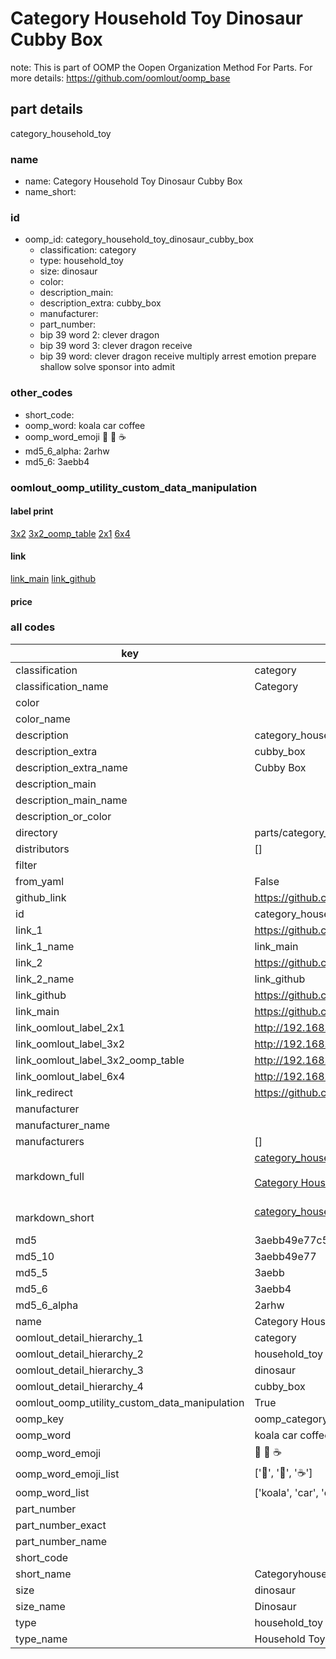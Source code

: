 # Category Household Toy Dinosaur Cubby Box  

note: This is part of OOMP the Oopen Organization Method For Parts. For more details: https://github.com/oomlout/oomp_base

##  part details
  



category_household_toy



### name
* name: Category Household Toy Dinosaur Cubby Box
* name_short: 
### id
* oomp_id: category_household_toy_dinosaur_cubby_box
  * classification: category
  * type: household_toy
  * size: dinosaur
  * color: 
  * description_main: 
  * description_extra: cubby_box
  * manufacturer: 
  * part_number: 
  * bip 39 word 2: clever dragon
  * bip 39 word 3: clever dragon receive
  * bip 39 word: clever dragon receive multiply arrest emotion prepare shallow solve sponsor into admit

### other_codes
* short_code: 
* oomp_word: koala car coffee
* oomp_word_emoji :koala: :car: :coffee:
* md5_6_alpha: 2arhw
* md5_6: 3aebb4






### oomlout_oomp_utility_custom_data_manipulation
#### label print
[3x2](http://192.168.1.245:1112/?label=oomp%202arhw)
[3x2_oomp_table](http://192.168.1.108:1112/?label=oomp%202arhw)
[2x1](http://192.168.1.242:1112/?label=oomp%202arhw)
[6x4](http://192.168.1.55:1112/?label=oomp%202arhw)    

#### link

[link_main](https://github.com/oomlout/oomlout_oomp_version_1_messy/tree/main/parts/category_household_toy_dinosaur_cubby_box) [link_github](https://github.com/oomlout/oomlout_oomp_version_1_messy/tree/main/parts/category_household_toy_dinosaur_cubby_box)                             

#### price







### all codes 
| key | value |  
| --- | --- |  
| classification | category |  
| classification_name | Category |  
| color |  |  
| color_name |  |  
| description | category_household_toy |  
| description_extra | cubby_box |  
| description_extra_name | Cubby Box |  
| description_main |  |  
| description_main_name |  |  
| description_or_color |   |  
| directory | parts/category_household_toy_dinosaur_cubby_box |  
| distributors | [] |  
| filter |  |  
| from_yaml | False |  
| github_link | https://github.com/oomlout/oomlout_oomp_part_src/tree/main/parts/category_household_toy_dinosaur_cubby_box |  
| id | category_household_toy_dinosaur_cubby_box |  
| link_1 | https://github.com/oomlout/oomlout_oomp_version_1_messy/tree/main/parts/category_household_toy_dinosaur_cubby_box |  
| link_1_name | link_main |  
| link_2 | https://github.com/oomlout/oomlout_oomp_version_1_messy/tree/main/parts/category_household_toy_dinosaur_cubby_box |  
| link_2_name | link_github |  
| link_github | https://github.com/oomlout/oomlout_oomp_version_1_messy/tree/main/parts/category_household_toy_dinosaur_cubby_box |  
| link_main | https://github.com/oomlout/oomlout_oomp_version_1_messy/tree/main/parts/category_household_toy_dinosaur_cubby_box |  
| link_oomlout_label_2x1 | http://192.168.1.242:1112/?label=oomp%202arhw |  
| link_oomlout_label_3x2 | http://192.168.1.245:1112/?label=oomp%202arhw |  
| link_oomlout_label_3x2_oomp_table | http://192.168.1.108:1112/?label=oomp%202arhw |  
| link_oomlout_label_6x4 | http://192.168.1.55:1112/?label=oomp%202arhw |  
| link_redirect | https://github.com/oomlout/oomlout_oomp_version_1_messy/tree/main/parts/category_household_toy_dinosaur_cubby_box |  
| manufacturer |  |  
| manufacturer_name |  |  
| manufacturers | [] |  
| markdown_full | [category_household_toy_dinosaur_cubby_box](none)<br>[](none)<br>[Category Household Toy Dinosaur Cubby Box](none)<br><br> |  
| markdown_short | [category_household_toy_dinosaur_cubby_box](none)<br><br> |  
| md5 | 3aebb49e77c5153d2306391767108154 |  
| md5_10 | 3aebb49e77 |  
| md5_5 | 3aebb |  
| md5_6 | 3aebb4 |  
| md5_6_alpha | 2arhw |  
| name | Category Household Toy Dinosaur Cubby Box |  
| oomlout_detail_hierarchy_1 | category |  
| oomlout_detail_hierarchy_2 | household_toy |  
| oomlout_detail_hierarchy_3 | dinosaur |  
| oomlout_detail_hierarchy_4 | cubby_box |  
| oomlout_oomp_utility_custom_data_manipulation | True |  
| oomp_key | oomp_category_household_toy_dinosaur_cubby_box |  
| oomp_word | koala car coffee |  
| oomp_word_emoji | :koala: :car: :coffee: |  
| oomp_word_emoji_list | [':koala:', ':car:', ':coffee:'] |  
| oomp_word_list | ['koala', 'car', 'coffee'] |  
| part_number |  |  
| part_number_exact |  |  
| part_number_name |  |  
| short_code |  |  
| short_name | Categoryhouseholdtoy |  
| size | dinosaur |  
| size_name | Dinosaur |  
| type | household_toy |  
| type_name | Household Toy |  
